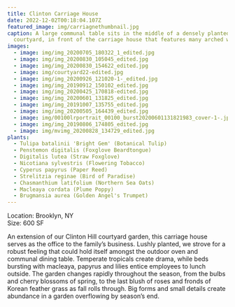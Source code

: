 ```yaml
---
title: Clinton Carriage House
date: 2022-12-02T00:18:04.107Z
featured_image: img/carriagnethumbnail.jpg
caption: A large communal table sits in the middle of a densely planted
  courtyard, in front of the carriage house that features many arched windows.
images:
  - image: img/img_20200705_180322_1_edited.jpg
  - image: img/img_20200830_105045_edited.jpg
  - image: img/img_20200830_154622_edited.jpg
  - image: img/courtyard22-edited.jpg
  - image: img/img_20200926_121020-1-_edited.jpg
  - image: img/img_20190912_150102_edited.jpg
  - image: img/img_20200425_170818-edited.jpg
  - image: img/img_20200601_131825_edited.jpg
  - image: img/img_20191007_135755_edited.jpg
  - image: img/img_20200505_164439_edited.jpg
  - image: img/00100lrportrait_00100_burst20200601131821983_cover-1-.jpg
  - image: img/img_20190806_174805_edited.jpg
  - image: img/mvimg_20200828_134729_edited.jpg
plants:
  - Tulipa batalinii 'Bright Gem' (Botanical Tulip)
  - Penstemon digitalis (Foxglove Beardtongue)
  - Digitalis lutea (Straw Foxglove)
  - Nicotiana sylvestris (Flowering Tobacco)
  - Cyperus papyrus (Paper Reed)
  - Strelitzia reginae (Bird of Paradise)
  - Chasmanthium latifolium (Northern Sea Oats)
  - Macleaya cordata (Plume Poppy)
  - Brugmansia aurea (Golden Angel's Trumpet)
---
```

L﻿ocation: Brooklyn, NY\
S﻿ize: 600 SF

An extension of our Clinton Hill courtyard garden, this carriage house serves as the office to the family’s business. Lushly planted, we strove for a robust feeling that could hold itself amongst the outdoor oven and communal dining table. Temperate tropicals create drama, while beds bursting with macleaya, papyrus and lilies entice employees to lunch outside. The garden changes rapidly throughout the season, from the bulbs and cherry blossoms of spring, to the last blush of roses and fronds of Korean feather grass as fall rolls through. Big forms and small details create abundance in a garden overflowing by season’s end.